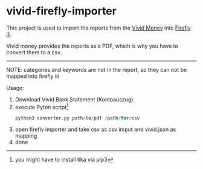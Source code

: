 # vivid-firefly-importer

This project is used to import the reports from the [Vivid Money](https://vivid.money) into [Firefly III](https://github.com/firefly-iii/firefly-iii).

Vivid money provides the reports as a PDF, which is why you have to convert them to a csv.
***
NOTE: categories and keywords are not in the report, so they can not be mapped into firefly iii

Usage:
1. Download Vivid Bank Statement (Kontoauszug) 
2. execute Pyton script[^1]
    ```python
    python3 converter.py path/to/pdf /path/for/csv
    ```
3. open firefly importer and take csv as csv imput and vivid.json as mapping
4. done



[^1]: you might have to install tika via pip3